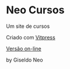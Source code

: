 # Neo Cursos

Um site de cursos

Criado com [Vitpress](https://vitepress.dev/)

[Versão on-line](https://giseldo.github.io/cursos/)

by Giseldo Neo